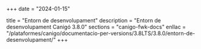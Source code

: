 +++
date        = "2024-01-15"

title       = "Entorn de desenvolupament"
description = "Entorn de desenvolupament Canigó 3.8.0"
sections    = "canigo-fwk-docs"
enllac		= "/plataformes/canigo/documentacio-per-versions/3.8LTS/3.8.0/entorn-de-desenvolupament/"
+++